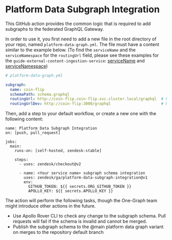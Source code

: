 # Platform Data Subgraph Integration

This GitHub action provides the common logic that is required to add subgraphs to the federated GraphQL Gateway.

In order to use it, you first need to add a new file in the root directory of your repo, named `platform-data-graph.yml`.
The file must have a content similar to the example below. (To find the `serviceName` and the `serviceNamespace` for the `routingUrl` field, please see these examples for the `guide-external-content-ingestion-service`: [serviceName](https://github.com/zendesk/guide-external-content-ingestion-service/blob/ad729e7defe79fdfa119954b256c6e36bb01a5ec/kubernetes/manifests/staging/pod998/app-server.yml#L554) and [serviceNamespace](https://github.com/zendesk/guide-external-content-ingestion-service/blob/ad729e7defe79fdfa119954b256c6e36bb01a5ec/kubernetes/manifests/staging/pod998/app-server.yml#L555))

```yml
# platform-data-graph.yml

subgraph:
  name: coin-flip
  schemaPath: schema.graphql
  routingUrl: http://coin-flip.coin-flip.svc.cluster.local/graphql  # http://<serviceName>.<serviceNamespace>.svc.cluster.local/graphql
  routingUrlDev: http://coin-flip:3000/graphql                      # Use your service's Host and IP from ZDI
```

Then, add a step to your default workflow, or create a new one with the following content:


```
name: Platform Data Subgraph Integration
on: [push, pull_request]

jobs:
  main:
    runs-on: [self-hosted, zendesk-stable]

    steps:
      - uses: zendesk/checkout@v2

      - name: <Your service name> subgraph schema integration
        uses: zendesk/ga/platform-data-subgraph-integration@v1
        env:
          GITHUB_TOKEN: ${{ secrets.ORG_GITHUB_TOKEN }}
          APOLLO_KEY: ${{ secrets.APOLLO_KEY }}
```

The action will perform the following tasks, though the One-Graph team might introduce other actions in the future.

- Use Apollo Rover CLI to check any change to the subgraph schema. Pull requests will fail if the schema is invalid and cannot be merged.
- Publish the subgraph schema to the @main platform data graph variant on merges to the repository default branch
